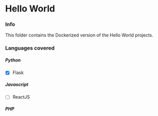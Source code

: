 # Hello World

### Info
This folder contains the Dockerized version of the Hello World projects.

### Languages covered
##### Python
- [x] Flask

##### Javascript
- [ ] ReactJS

##### PHP